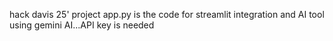 hack davis 25' project 
app.py is the code for streamlit integration and AI tool using gemini AI...API key is needed
